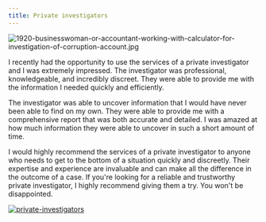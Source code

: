 ```yaml
---
title: Private investigators
---
```


![1920-businesswoman-or-accountant-working-with-calculator-for-investigation-of-corruption-account.jpg](/1920-businesswoman-or-accountant-working-with-calculator-for-investigation-of-corruption-account.jpg)

I recently had the opportunity to use the services of a private investigator and I was extremely impressed. The investigator was professional, knowledgeable, and incredibly discreet. They were able to provide me with the information I needed quickly and efficiently.

The investigator was able to uncover information that I would have never been able to find on my own. They were able to provide me with a comprehensive report that was both accurate and detailed. I was amazed at how much information they were able to uncover in such a short amount of time.

I would highly recommend the services of a private investigator to anyone who needs to get to the bottom of a situation quickly and discreetly. Their expertise and experience are invaluable and can make all the difference in the outcome of a case. If you're looking for a reliable and trustworthy private investigator, I highly recommend giving them a try. You won't be disappointed.

[![private-investigators](<https://dabuttonfactory.com/button.png?t=CHECK+SERVICE&f=Noto+Sans-Bold&ts=26&tc=fff&hp=45&vp=20&c=11&bgt=unicolored&bgc=4bd42f>)](<https://londonexpertfinder.com/link>)